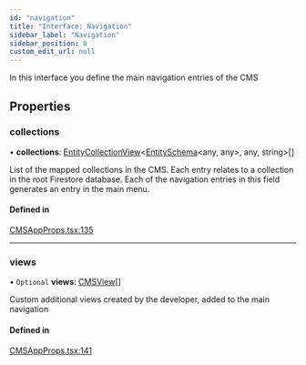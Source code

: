 ```yaml
---
id: "navigation"
title: "Interface: Navigation"
sidebar_label: "Navigation"
sidebar_position: 0
custom_edit_url: null
---
```


In this interface you define the main navigation entries of the CMS

## Properties

### collections

• **collections**: [EntityCollectionView](entitycollectionview.md)<[EntitySchema](entityschema.md)<any, any\>, any, string\>[]

List of the mapped collections in the CMS.
Each entry relates to a collection in the root Firestore database.
Each of the navigation entries in this field
generates an entry in the main menu.

#### Defined in

[CMSAppProps.tsx:135](https://github.com/Camberi/firecms/blob/42dd384/src/CMSAppProps.tsx#L135)

___

### views

• `Optional` **views**: [CMSView](cmsview.md)[]

Custom additional views created by the developer, added to the main
navigation

#### Defined in

[CMSAppProps.tsx:141](https://github.com/Camberi/firecms/blob/42dd384/src/CMSAppProps.tsx#L141)
